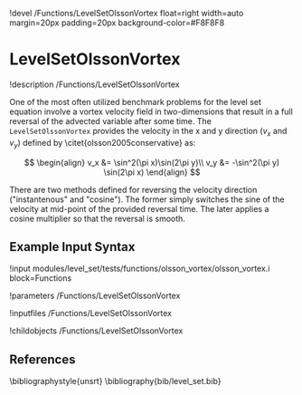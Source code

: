 !devel /Functions/LevelSetOlssonVortex float=right width=auto margin=20px padding=20px background-color=#F8F8F8

# LevelSetOlssonVortex
!description /Functions/LevelSetOlssonVortex

One of the most often utilized benchmark problems for the level set equation involve a vortex velocity
field in two-dimensions that result in a full reversal of the advected variable after some time. The
`LevelSetOlssonVortex` provides the velocity in the x and y direction ($v_x$ and $v_y$) defined by \citet{olsson2005conservative} as:

$$
\begin{align}
 v_x &= \sin^2(\pi x)\sin(2\pi y)\\
 v_y &= -\sin^2(\pi y) \sin(2\pi x)
\end{align}
$$

There are two methods defined for reversing the velocity direction ("instantenous" and "cosine"). The former
simply switches the sine of the velocity at mid-point of the provided reversal time. The later applies a
cosine multiplier so that the reversal is smooth.

## Example Input Syntax
!input modules/level_set/tests/functions/olsson_vortex/olsson_vortex.i block=Functions

!parameters /Functions/LevelSetOlssonVortex

!inputfiles /Functions/LevelSetOlssonVortex

!childobjects /Functions/LevelSetOlssonVortex


## References
\bibliographystyle{unsrt}
\bibliography{bib/level_set.bib}
